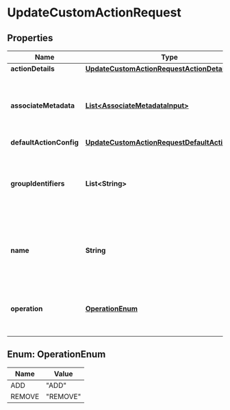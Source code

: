 

# UpdateCustomActionRequest


## Properties

| Name | Type | Description | Notes |
|------------ | ------------- | ------------- | -------------|
|**actionDetails** | [**UpdateCustomActionRequestActionDetails**](UpdateCustomActionRequestActionDetails.md) |  |  [optional] |
|**associateMetadata** | [**List&lt;AssociateMetadataInput&gt;**](AssociateMetadataInput.md) | Metadata objects to which the custom action needs to be associated. |  [optional] |
|**defaultActionConfig** | [**UpdateCustomActionRequestDefaultActionConfig**](UpdateCustomActionRequestDefaultActionConfig.md) |  |  [optional] |
|**groupIdentifiers** | **List&lt;String&gt;** | Unique ID or name of the groups that can view and access the custom action. |  [optional] |
|**name** | **String** | Name of the custom action. The custom action name must be unique. |  [optional] |
|**operation** | [**OperationEnum**](#OperationEnum) | Type of update operation. Default operation type is ADD |  [optional] |



## Enum: OperationEnum

| Name | Value |
|---- | -----|
| ADD | &quot;ADD&quot; |
| REMOVE | &quot;REMOVE&quot; |



